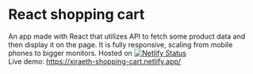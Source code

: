 # React shopping cart
An app made with React that utilizes API to fetch some product data and then display it on the page. It is fully responsive, scaling from mobile phones to bigger monitors.
Hosted on [![Netlify Status](https://api.netlify.com/api/v1/badges/e235c80b-eb2a-4bf2-a500-32a6bbff617a/deploy-status)](https://app.netlify.com/sites/xiraeth-shopping-cart/deploys)  
Live demo: https://xiraeth-shopping-cart.netlify.app/

